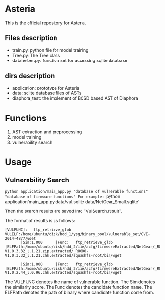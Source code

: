 # Asteria

This is the official repository for Asteria.


## Files description

* train.py: python file for model training
* Tree.py: The Tree class
* datahelper.py: function set for accessing sqlite database
## dirs description
* application: prototype for Asteria
* data: sqlite database files of ASTs
* diaphora_test: the implement of BCSD based AST of Diaphora


# Functions
1. AST extraction and preprocessing
2. model training
3. vulnerability search

# Usage

## Vulnerability Search
`python application/main_app.py "database of vulnerable functions" "database of firmware functions"
For example:
 `python application/main_app.py data/vul.sqlite data/NetGear_Small.sqlite`
 
 Then the search results are saved into "VulSearch.result".
 
 The format of results is as follows:
 ```
[VULFUNC]:   ftp_retrieve_glob  VULELF:/home/ubuntu/disk/hdd_1/ysg/binary_pool/vulnerable_set/CVE-2014-4877/wget
        |Sim:1.000      |Func:   ftp_retrieve_glob      |ELFPath:/home/ubuntu/disk/hdd_2/iie/acfg/firmwareExtracted/NetGear/_R8000-V1.0.3.32_1.1.21.zip.extracted/_R8000-V1.0.3.32_1.1.21.chk.extracted/squashfs-root/bin/wget

        |Sim:1.000      |Func:   ftp_retrieve_glob      |ELFPath:/home/ubuntu/disk/hdd_2/iie/acfg/firmwareExtracted/NetGear/_R8000-V1.0.2.44_1.0.96.chk.extracted/squashfs-root/bin/wget

```

The VULFUNC denotes the name of vulnerable function. The Sim denotes the similarity score. The Func denotes the candidate function name.
The ELFPath denotes the path of binary where candidate function come from.